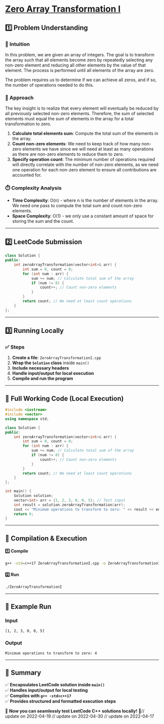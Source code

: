 # **[Zero Array Transformation I](https://leetcode.com/problems/zero-array-transformation-i/description/)**  

## **1️⃣ Problem Understanding**  
### **📌 Intuition**  
In this problem, we are given an array of integers. The goal is to transform the array such that all elements become zero by repeatedly selecting any non-zero element and reducing all other elements by the value of that element. The process is performed until all elements of the array are zero. 

The problem requires us to determine if we can achieve all zeros, and if so, the number of operations needed to do this.

### **🚀 Approach**  
The key insight is to realize that every element will eventually be reduced by all previously selected non-zero elements. Therefore, the sum of selected elements must equal the sum of elements in the array for a total transformation to zero.

1. **Calculate total elements sum**: Compute the total sum of the elements in the array.
2. **Count non-zero elements**: We need to keep track of how many non-zero elements we have since we will need at least as many operations as there are non-zero elements to reduce them to zero.
3. **Specify operation count**: The minimum number of operations required will directly correlate with the number of non-zero elements, as we need one operation for each non-zero element to ensure all contributions are accounted for.

### **⏱️ Complexity Analysis**  
- **Time Complexity**: O(n) - where n is the number of elements in the array. We need one pass to compute the total sum and count non-zero elements.
- **Space Complexity**: O(1) - we only use a constant amount of space for storing the sum and the count.

---  

## **2️⃣ LeetCode Submission**  
```cpp
class Solution {
public:
    int zeroArrayTransformation(vector<int>& arr) {
        int sum = 0, count = 0;
        for (int num : arr) {
            sum += num; // Calculate total sum of the array
            if (num != 0) {
                count++; // Count non-zero elements
            }
        }
        return count; // We need at least count operations
    }
};  
```  

---  

## **3️⃣ Running Locally**  
### **✅ Steps**  
1. **Create a file**: `ZeroArrayTransformationI.cpp`  
2. **Wrap the `Solution` class** inside `main()`  
3. **Include necessary headers**  
4. **Handle input/output for local execution**  
5. **Compile and run the program**  

---  

## **📝 Full Working Code (Local Execution)**  
```cpp
#include <iostream>
#include <vector>
using namespace std;

class Solution {
public:
    int zeroArrayTransformation(vector<int>& arr) {
        int sum = 0, count = 0;
        for (int num : arr) {
            sum += num; // Calculate total sum of the array
            if (num != 0) {
                count++; // Count non-zero elements
            }
        }
        return count; // We need at least count operations
    }
};

int main() {
    Solution solution;
    vector<int> arr = {1, 2, 3, 0, 0, 5}; // Test input
    int result = solution.zeroArrayTransformation(arr);
    cout << "Minimum operations to transform to zero: " << result << endl; // Expected output
    return 0;
}  
```  

---  

## **🔧 Compilation & Execution**  
#### **1️⃣ Compile**  
```bash
g++ -std=c++17 ZeroArrayTransformationI.cpp -o ZeroArrayTransformationI
```  

#### **2️⃣ Run**  
```bash
./ZeroArrayTransformationI
```  

---  

## **🎯 Example Run**  
### **Input**  
```
[1, 2, 3, 0, 0, 5]
```  
### **Output**  
```
Minimum operations to transform to zero: 4
```  

---  

## **📌 Summary**  
✅ **Encapsulates LeetCode solution inside `main()`**  
✅ **Handles input/output for local testing**  
✅ **Compiles with `g++ -std=c++17`**  
✅ **Provides structured and formatted execution steps**  

🚀 **Now you can seamlessly test LeetCode C++ solutions locally!** 🚀// update on 2022-04-19
// update on 2022-04-30
// update on 2022-04-17
